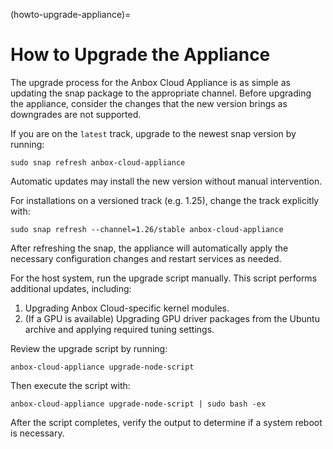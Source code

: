 (howto-upgrade-appliance)=
# How to Upgrade the Appliance

The upgrade process for the Anbox Cloud Appliance is as simple as updating the snap package to the appropriate channel. Before upgrading the appliance, consider the changes that the new version brings as downgrades are not supported.

If you are on the `latest` track, upgrade to the newest snap version by running:

    sudo snap refresh anbox-cloud-appliance

Automatic updates may install the new version without manual intervention.

For installations on a versioned track (e.g. 1.25), change the track explicitly with:

    sudo snap refresh --channel=1.26/stable anbox-cloud-appliance

After refreshing the snap, the appliance will automatically apply the necessary configuration changes and restart services as needed.

For the host system, run the upgrade script manually. This script performs additional updates, including:

1. Upgrading Anbox Cloud-specific kernel modules.
2. (If a GPU is available) Upgrading GPU driver packages from the Ubuntu archive and applying required tuning settings.

Review the upgrade script by running:

    anbox-cloud-appliance upgrade-node-script

Then execute the script with:

    anbox-cloud-appliance upgrade-node-script | sudo bash -ex

After the script completes, verify the output to determine if a system reboot is necessary.


